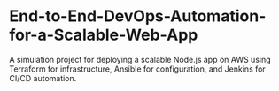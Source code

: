 # End-to-End-DevOps-Automation-for-a-Scalable-Web-App
A simulation project for deploying a scalable Node.js app on AWS using Terraform for infrastructure, Ansible for configuration, and Jenkins for CI/CD automation. 

